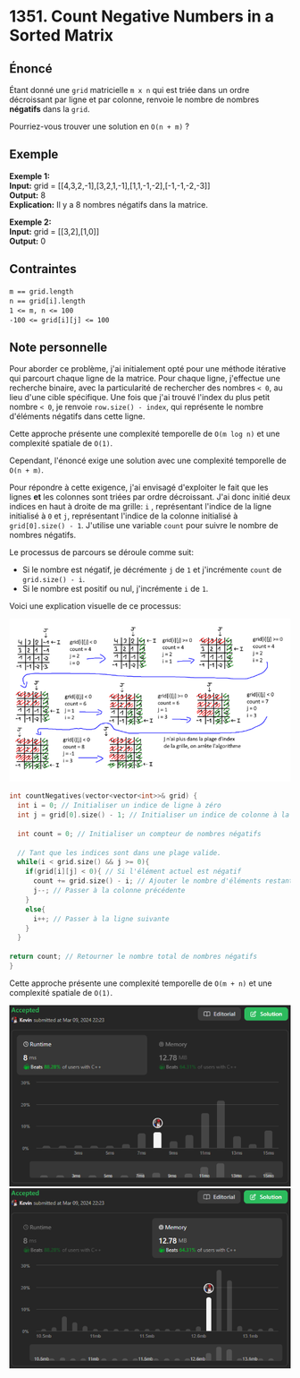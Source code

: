 # 1351. Count Negative Numbers in a Sorted Matrix

## Énoncé

Étant donné une `grid` matricielle `m x n` qui est triée dans un ordre décroissant par ligne et par colonne, renvoie le nombre de nombres **négatifs** dans la `grid`.

Pourriez-vous trouver une solution en `O(n + m)` ?

## Exemple

**Exemple 1:**  
**Input:** grid = [[4,3,2,-1],[3,2,1,-1],[1,1,-1,-2],[-1,-1,-2,-3]]  
**Output:** 8  
**Explication:** Il y a 8 nombres négatifs dans la matrice.

**Exemple 2:**  
**Input:** grid = [[3,2],[1,0]]  
**Output:** 0

## Contraintes

`m == grid.length`  
`n == grid[i].length`  
`1 <= m, n <= 100`  
`-100 <= grid[i][j] <= 100`

## Note personnelle

Pour aborder ce problème, j'ai initialement opté pour une méthode itérative qui parcourt chaque ligne de la matrice. Pour chaque ligne, j'effectue une recherche binaire, avec la particularité de rechercher des nombres `< 0`, au lieu d'une cible spécifique. Une fois que j'ai trouvé l'index du plus petit nombre `< 0`, je renvoie `row.size() - index`, qui représente le nombre d'éléments négatifs dans cette ligne.

Cette approche présente une complexité temporelle de `O(m log n)` et une complexité spatiale de `O(1)`.

Cependant, l'énoncé exige une solution avec une complexité temporelle de `O(n + m)`.

Pour répondre à cette exigence, j'ai envisagé d'exploiter le fait que les lignes **et** les colonnes sont triées par ordre décroissant. J'ai donc initié deux indices en haut à droite de ma grille: `i` , représentant l'indice de la ligne initialisé à `0` et `j`, représentant l'indice de la colonne initialisé à `grid[0].size() - 1`.
J'utilise une variable `count` pour suivre le nombre de nombres négatifs.

Le processus de parcours se déroule comme suit:

- Si le nombre est négatif, je décrémente `j` de `1` et j'incrémente `count` de `grid.size() - i`.
- Si le nombre est positif ou nul, j'incrémente `i` de `1`.

Voici une explication visuelle de ce processus:

<img src="./imgs/img1.png"/>

```cpp
int countNegatives(vector<vector<int>>& grid) {
  int i = 0; // Initialiser un indice de ligne à zéro
  int j = grid[0].size() - 1; // Initialiser un indice de colonne à la dernière colonne de la première ligne

  int count = 0; // Initialiser un compteur de nombres négatifs

  // Tant que les indices sont dans une plage valide.
  while(i < grid.size() && j >= 0){
    if(grid[i][j] < 0){ // Si l'élément actuel est négatif
      count += grid.size() - i; // Ajouter le nombre d'éléments restants dans la colonne actuelle au compteur
      j--; // Passer à la colonne précédente
    }
    else{
      i++; // Passer à la ligne suivante
    }
  }

return count; // Retourner le nombre total de nombres négatifs
}
```

Cette approche présente une complexité temporelle de `O(m + n)` et une complexité spatiale de `O(1)`.

<img src="./imgs/runtime.png"/>
<img src="./imgs/memory.png"/>
